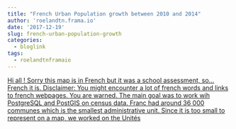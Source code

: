 ```yaml
---
title: "French Urban Population growth between 2010 and 2014"
author: 'roelandtn.frama.io'
date: '2017-12-19'
slug: french-urban-population-growth
categories:
  - bloglink
tags:
  - roelandtnframaio
---
```


[Hi all ! Sorry this map is in French but it was a school assessment, so… French it is. Disclaimer: You might encounter a lot of french words and links to french webpages. You are warned. The main goal was to work wih PostgreSQL and PostGIS on census data. Franc had around 36 000 communes which is the smallest administrative unit. Since it is too small to represent on a map, we worked on the Unités<i class="fas fa-external-link-alt"></i>](https://roelandtn.frama.io/post/urban-population-growth-between-2010-and-2014/)

